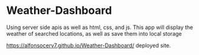 # Weather-Dashboard
Using server side apis as well as html, css, and js. This app will display the weather of searched locations, as well as save them into local storage


 https://alfonsocerv7.github.io/Weather-Dashboard/
deployed site. 
